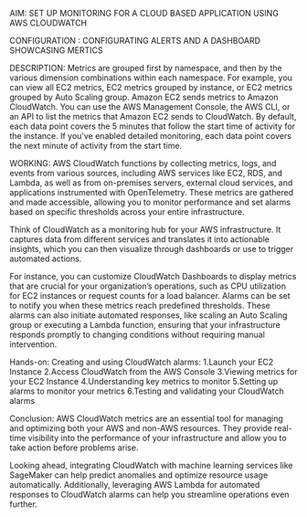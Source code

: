 AIM: SET UP MONITORING FOR A CLOUD BASED APPLICATION USING AWS CLOUDWATCH 

CONFIGURATION : CONFIGURATING ALERTS AND A DASHBOARD SHOWCASING MERTICS 

DESCRIPTION: Metrics are grouped first by namespace, and then by the various dimension combinations within each namespace. For example, you can view all EC2 metrics, EC2 metrics grouped by instance, or EC2 metrics grouped by Auto Scaling group.
Amazon EC2 sends metrics to Amazon CloudWatch. You can use the AWS Management Console, the AWS CLI, or an API to list the metrics that Amazon EC2 sends to CloudWatch. By default, each data point covers the 5 minutes that follow the start time of activity for the instance. If you've enabled detailed monitoring, each data point covers the next minute of activity from the start time.

WORKING:
AWS CloudWatch functions by collecting metrics, logs, and events from various sources, including AWS services like EC2, RDS, and Lambda, as well as from on-premises servers, external cloud services, and applications instrumented with OpenTelemetry. These metrics are gathered and made accessible, allowing you to monitor performance and set alarms based on specific thresholds across your entire infrastructure.

Think of CloudWatch as a monitoring hub for your AWS infrastructure. It captures data from different services and translates it into actionable insights, which you can then visualize through dashboards or use to trigger automated actions.

For instance, you can customize CloudWatch Dashboards to display metrics that are crucial for your organization’s operations, such as CPU utilization for EC2 instances or request counts for a load balancer. Alarms can be set to notify you when these metrics reach predefined thresholds. These alarms can also initiate automated responses, like scaling an Auto Scaling group or executing a Lambda function, ensuring that your infrastructure responds promptly to changing conditions without requiring manual intervention.

Hands-on: Creating and using CloudWatch alarms:
1.Launch your EC2 Instance
2.Access CloudWatch from the AWS Console
3.Viewing metrics for your EC2 Instance
4.Understanding key metrics to monitor
5.Setting up alarms to monitor your metrics
6.Testing and validating your CloudWatch alarms

Conclusion:
AWS CloudWatch metrics are an essential tool for managing and optimizing both your AWS and non-AWS resources. They provide real-time visibility into the performance of your infrastructure and allow you to take action before problems arise.

Looking ahead, integrating CloudWatch with machine learning services like SageMaker can help predict anomalies and optimize resource usage automatically. Additionally, leveraging AWS Lambda for automated responses to CloudWatch alarms can help you streamline operations even further.
